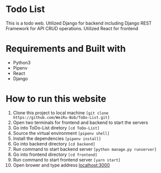 # Todo List

This is a todo web.
Utilized Django for backend including Django REST Framework for API CRUD operations. 
Utilized React for frontend

# Requirements and Built with
* Python3 
* Pipenv
* React 
* Django

# How to run this website
1. Clone this project to local machine ```[git clone https://github.com/WeiRu-Bob/ToDo-List.git]```
2. Open two terminals for frontend and backend to start the servers 
3. Go into ToDo-List diretory ```[cd ToDo-List]```
4. Source the virtual environment ```[pipenv shell]```
5. Install the dependencies ```[pipenv install]```
6. Go into backend directory ```[cd backend]```
7. Run command to start backend server ```[python manage.py runserver]```
8. Go into frontend directory ```[cd frontend]```
9. Run command to start frontend server ```[yarn start]```
10. Open brower and type address [localhost:3000](http://localhost:3000)

